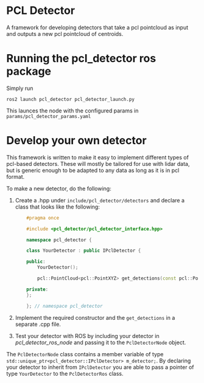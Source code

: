 # PCL Detector

A framework for developing detectors that take a pcl pointcloud as input and outputs a new pcl pointcloud of centroids.


# Running the pcl_detector ros package

Simply run
```
ros2 launch pcl_detector pcl_detector_launch.py
```
This launces the node with the configured params in 
`params/pcl_detector_params.yaml`

# Develop your own detector

This framework is written to make it easy to implement different types of pcl-based detectors. These will mostly be tailored for use with lidar data, but is generic enough to be adapted to any data as long as it is in pcl format.

To make a new detector, do the following:

1. Create a .hpp under `include/pcl_detector/detectors` and declare a class that looks like the following:

    ```C++
        #pragma once

        #include <pcl_detector/pcl_detector_interface.hpp>

        namespace pcl_detector {

        class YourDetector : public IPclDetector {

        public:
            YourDetector();

            pcl::PointCloud<pcl::PointXYZ> get_detections(const pcl::PointCloud<pcl::PointXYZ>& points) override;

        private:
        };

        }; // namespace pcl_detector
    ```

2. Implement the required constructor and the `get_detections` in a separate .cpp file.
3. Test your detector with ROS by including your detector in *pcl_detector_ros_node* and passing it to the `PclDetectorNode` object. 


The `PclDetectorNode` class contains a member variable of type `std::unique_ptr<pcl_detector::IPclDetector> m_detector;`. By declaring your detector to inherit from `IPclDetector` you are able to pass a pointer of type `YourDetector` to the `PclDetectorRos` class.